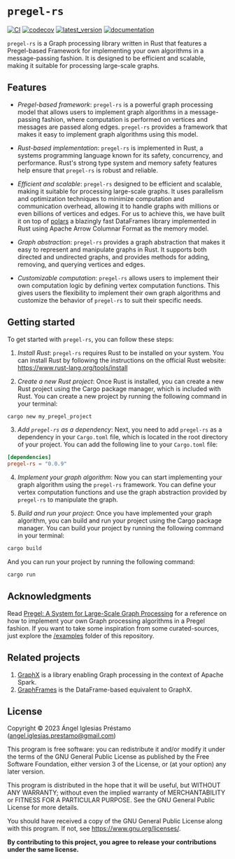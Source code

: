 # `pregel-rs`

[![CI](https://github.com/angelip2303/pregel-rs/actions/workflows/ci.yml/badge.svg)](https://github.com/angelip2303/pregel-rs/actions/workflows/ci.yml)
[![codecov](https://codecov.io/gh/angelip2303/pregel-rs/branch/main/graph/badge.svg?token=8SCDSSPH13)](https://codecov.io/gh/angelip2303/pregel-rs)
[![latest_version](https://img.shields.io/crates/v/pregel-rs)](https://crates.io/crates/pregel-rs)
[![documentation](https://img.shields.io/docsrs/pregel-rs/latest)](https://docs.rs/pregel-rs/latest/pregel_rs/)

`pregel-rs` is a Graph processing library written in Rust that features
a Pregel-based Framework for implementing your own algorithms in a 
message-passing fashion. It is designed to be efficient and scalable, 
making it suitable for processing large-scale graphs.

## Features

- _Pregel-based framework_: `pregel-rs` is a powerful graph processing model
that allows users to implement graph algorithms in a message-passing fashion,
where computation is performed on vertices and messages are passed along edges.
`pregel-rs` provides a framework that makes it easy to implement graph 
algorithms using this model.

- _Rust-based implementation_: `pregel-rs` is implemented in Rust, a systems 
programming language known for its safety, concurrency, and performance.
Rust's strong type system and memory safety features help ensure that `pregel-rs`
is robust and reliable.

- _Efficient and scalable_: `pregel-rs` designed to be efficient and scalable,
making it suitable for processing large-scale graphs. It uses parallelism and
optimization techniques to minimize computation and communication overhead,
allowing it to handle graphs with millions or even billions of vertices and edges.
For us to achieve this, we have built it on top of [polars](https://github.com/pola-rs/polars)
a blazingly fast DataFrames library implemented in Rust using Apache Arrow
Columnar Format as the memory model.

- _Graph abstraction_: `pregel-rs` provides a graph abstraction that makes 
it easy to represent and manipulate graphs in Rust. It supports both directed and
undirected graphs, and provides methods for adding, removing, and querying vertices
and edges.

- _Customizable computation_: `pregel-rs` allows users to implement their own
computation logic by defining vertex computation functions. This gives users the 
flexibility to implement their own graph algorithms and customize the behavior
of `pregel-rs` to suit their specific needs.

## Getting started

To get started with `pregel-rs`, you can follow these steps:

1. _Install Rust_: `pregel-rs` requires Rust to be installed on your system.
You can install Rust by following the instructions on the official Rust website:
https://www.rust-lang.org/tools/install

2. _Create a new Rust project_: Once Rust is installed, you can create a new Rust
project using the Cargo package manager, which is included with Rust. You can
create a new project by running the following command in your terminal:

```sh
cargo new my_pregel_project
```

3. _Add `pregel-rs` as a dependency_: Next, you need to add `pregel-rs` as a 
dependency in your `Cargo.toml` file, which is located in the root directory
of your project. You can add the following line to your `Cargo.toml` file:

```toml
[dependencies]
pregel-rs = "0.0.9"
```

4. _Implement your graph algorithm_: Now you can start implementing your graph
algorithm using the `pregel-rs` framework. You can define your vertex computation
functions and use the graph abstraction provided by `pregel-rs` to manipulate the graph.

5. _Build and run your project_: Once you have implemented your graph algorithm, you
can build and run your project using the Cargo package manager. You can build your
project by running the following command in your terminal:

```sh
cargo build
```

And you can run your project by running the following command:

```sh
cargo run
```

## Acknowledgments

Read [Pregel: A System for Large-Scale Graph Processing](https://15799.courses.cs.cmu.edu/fall2013/static/papers/p135-malewicz.pdf)
for a reference on how to implement your own Graph processing algorithms in a Pregel fashion. If you want to take some 
inspiration from some curated-sources, just explore the [/examples](https://github.com/angelip2303/graph-rs/tree/main/examples)
folder of this repository.

## Related projects

1. [GraphX](https://github.com/apache/spark/tree/master/graphx) is a library enabling Graph processing in the context of 
Apache Spark.
2. [GraphFrames](https://github.com/graphframes/graphframes) is the DataFrame-based equivalent to GraphX.

## License

Copyright &copy; 2023 Ángel Iglesias Préstamo (<angel.iglesias.prestamo@gmail.com>)

This program is free software: you can redistribute it and/or modify
it under the terms of the GNU General Public License as published by
the Free Software Foundation, either version 3 of the License, or
(at your option) any later version.

This program is distributed in the hope that it will be useful,
but WITHOUT ANY WARRANTY; without even the implied warranty of
MERCHANTABILITY or FITNESS FOR A PARTICULAR PURPOSE.  See the
GNU General Public License for more details.

You should have received a copy of the GNU General Public License
along with this program.  If not, see <https://www.gnu.org/licenses/>.

**By contributing to this project, you agree to release your
contributions under the same license.**

